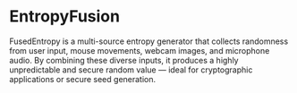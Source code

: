 # EntropyFusion
FusedEntropy is a multi-source entropy generator that collects randomness from user input, mouse movements, webcam images, and microphone audio. By combining these diverse inputs, it produces a highly unpredictable and secure random value — ideal for cryptographic applications or secure seed generation.
